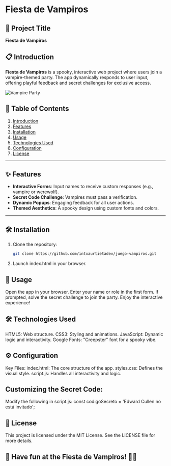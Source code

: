 # Fiesta de Vampiros

## 📖 Project Title
**Fiesta de Vampiros**

## 📋 Introduction
**Fiesta de Vampiros** is a spooky, interactive web project where users join a vampire-themed party. The app dynamically responds to user input, offering playful feedback and secret challenges for exclusive access.

![Vampire Party](vista-de-usuario.png)


## 📜 Table of Contents
1. [Introduction](#introduction)
2. [Features](#features)
3. [Installation](#installation)
4. [Usage](#usage)
5. [Technologies Used](#technologies-used)
6. [Configuration](#configuration)
7. [License](#license)

---

## ✨ Features
- **Interactive Forms**: Input names to receive custom responses (e.g., vampire or werewolf).
- **Secret Code Challenge**: Vampires must pass a verification.
- **Dynamic Popups**: Engaging feedback for all user actions.
- **Themed Aesthetics**: A spooky design using custom fonts and colors.

---

## 🛠️ Installation
1. Clone the repository:
   ```bash
   git clone https://github.com/intxaurtietadev/juego-vampiros.git
2. Launch index.html in your browser.

## 🚀 Usage
Open the app in your browser.
Enter your name or role in the first form.
If prompted, solve the secret challenge to join the party.
Enjoy the interactive experience!

## 🛠️ Technologies Used
HTML5: Web structure.
CSS3: Styling and animations.
JavaScript: Dynamic logic and interactivity.
Google Fonts: "Creepster" font for a spooky vibe.

## ⚙️ Configuration
Key Files:
index.html: The core structure of the app.
styles.css: Defines the visual style.
script.js: Handles all interactivity and logic.

## Customizing the Secret Code:
Modify the following in script.js:
const codigoSecreto = 'Edward Cullen no está invitado';

## 📄 License
This project is licensed under the MIT License. See the LICENSE file for more details.

## 🎉 Have fun at the Fiesta de Vampiros! 🦇🧛

